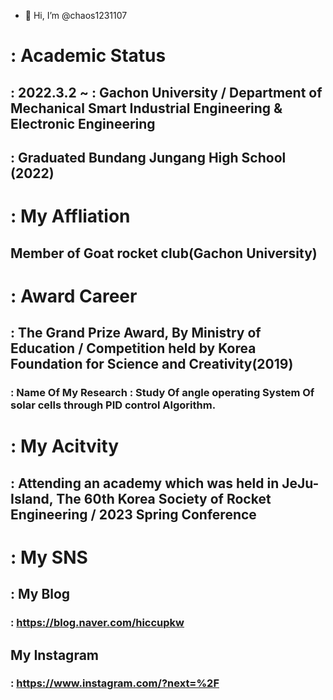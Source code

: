 - 👋 Hi, I’m @chaos1231107

# : Academic Status 
## : 2022.3.2 ~ : Gachon University / Department of Mechanical Smart Industrial Engineering & Electronic Engineering
## : Graduated Bundang Jungang High School (2022)

# : My Affliation
## Member of Goat rocket club(Gachon University)

# : Award Career
## : The Grand Prize Award, By Ministry of Education / Competition held by Korea Foundation for Science and Creativity(2019)
### : Name Of My Research : Study Of angle operating System Of solar cells through PID control Algorithm.

# : My Acitvity
## : Attending an academy which was held in JeJu-Island, The 60th Korea Society of Rocket Engineering / 2023 Spring Conference

# : My SNS
## : My Blog
### : https://blog.naver.com/hiccupkw
## My Instagram 
### : https://www.instagram.com/?next=%2F
